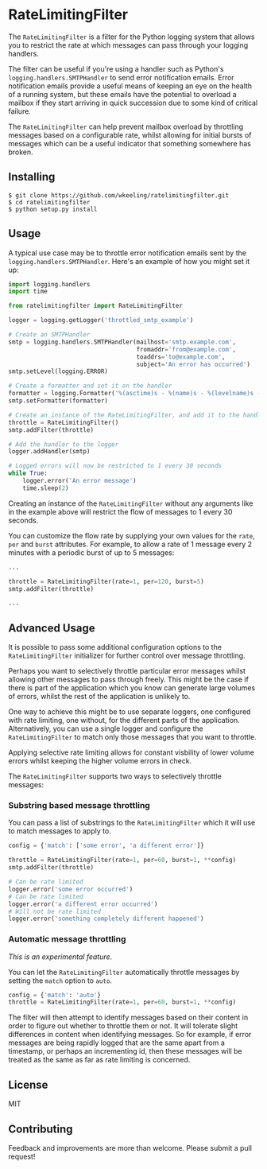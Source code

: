 # RateLimitingFilter

The `RateLimitingFilter` is a filter for the Python logging system that allows you to restrict the rate at which messages can pass through your logging handlers.

The filter can be useful if you're using a handler such as Python's `logging.handlers.SMTPHandler` to send error notification emails. Error notification emails provide a useful means of keeping an eye on the health of a running system, but these emails have the potential to overload a mailbox if they start arriving in quick succession due to some kind of critical failure.

The `RateLimitingFilter` can help prevent mailbox overload by throttling messages based on a configurable rate, whilst allowing for initial bursts of messages which can be a useful indicator that something somewhere has broken.

## Installing

```
$ git clone https://github.com/wkeeling/ratelimitingfilter.git
$ cd ratelimitingfilter
$ python setup.py install
```

## Usage

A typical use case may be to throttle error notification emails sent by the `logging.handlers.SMTPHandler`. Here's an example of how you might set it up:

```python
import logging.handlers
import time

from ratelimitingfilter import RateLimitingFilter

logger = logging.getLogger('throttled_smtp_example')

# Create an SMTPHandler
smtp = logging.handlers.SMTPHandler(mailhost='smtp.example.com',
                                    fromaddr='from@example.com',
                                    toaddrs='to@example.com',
                                    subject='An error has occurred')
smtp.setLevel(logging.ERROR)

# Create a formatter and set it on the handler
formatter = logging.Formatter('%(asctime)s - %(name)s - %(levelname)s - %(message)s')
smtp.setFormatter(formatter)

# Create an instance of the RateLimitingFilter, and add it to the handler
throttle = RateLimitingFilter()
smtp.addFilter(throttle)

# Add the handler to the logger
logger.addHandler(smtp)

# Logged errors will now be restricted to 1 every 30 seconds
while True:
    logger.error('An error message')
    time.sleep(2)
```

Creating an instance of the `RateLimitingFilter` without any arguments like in the example above will restrict the flow of messages to 1 every 30 seconds. 

You can customize the flow rate by supplying your own values for the `rate`, `per` and `burst` attributes. For example, to allow a rate of 1 message every 2 minutes with a periodic burst of up to 5 messages:

```python
...

throttle = RateLimitingFilter(rate=1, per=120, burst=5)
smtp.addFilter(throttle)

...
```


## Advanced Usage

It is possible to pass some additional configuration options to the `RateLimitingFilter` initializer for further control over message throttling.

Perhaps you want to selectively throttle particular error messages whilst allowing other messages to pass through freely. This might be the case if there is part of the application which you know can generate large volumes of errors, whilst the rest of the application is unlikely to.

One way to achieve this might be to use separate loggers, one configured with rate limiting, one without, for the different parts of the application. Alternatively, you can use a single logger and configure the `RateLimitingFilter` to match only those messages that you want to throttle.

Applying selective rate limiting allows for constant visbility of lower volume errors whilst keeping the higher volume errors in check.

The `RateLimitingFilter` supports two ways to selectively throttle messages:

### Substring based message throttling
 
You can pass a list of substrings to the `RateLimitingFilter` which it will use to match messages to apply to.
 
```python
config = {'match': ['some error', 'a different error']}

throttle = RateLimitingFilter(rate=1, per=60, burst=1, **config)
smtp.addFilter(throttle)

# Can be rate limited
logger.error('some error occurred')
# Can be rate limited
logger.error('a different error occurred')
# Will not be rate limited
logger.error('something completely different happened')
```

### Automatic message throttling

_This is an experimental feature_.

You can let the `RateLimitingFilter` automatically throttle messages by setting the `match` option to `auto`.

```python
config = {'match': 'auto'}
throttle = RateLimitingFilter(rate=1, per=60, burst=1, **config)
```

The filter will then attempt to identify messages based on their content in order to figure out whether to throttle them or not. It will tolerate slight differences in content when identifying messages. So for example, if error messages are being rapidly logged that are the same apart from a timestamp, or perhaps an incrementing id, then these messages will be treated as the same as far as rate limiting is concerned.

License
--------

MIT

Contributing
-------------

Feedback and improvements are more than welcome. Please submit a pull request!

